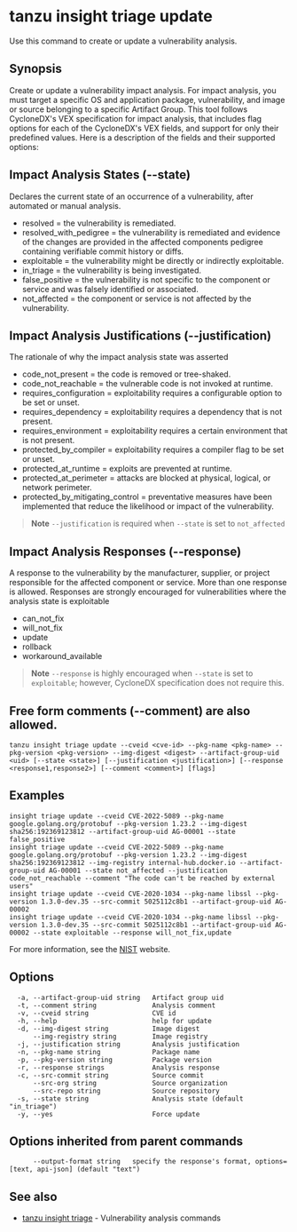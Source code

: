 # tanzu insight triage update

Use this command to create or update a vulnerability analysis.

## <a id='synopsis'></a>Synopsis

Create or update a vulnerability impact analysis. For impact analysis, you must
target a specific OS and application package, vulnerability, and image or source
belonging to a specific Artifact Group. This tool follows CycloneDX's VEX specification
for impact analysis, that includes flag options for each of the CycloneDX's
VEX fields, and support for only their predefined values. Here is a
description of the fields and their supported options:

## Impact Analysis States (\-\-state)

Declares the current state of an occurrence of a vulnerability, after automated
or manual analysis.

- resolved = the vulnerability is remediated.
- resolved_with_pedigree = the vulnerability is remediated and evidence of
  the changes are provided in the affected components pedigree containing
  verifiable commit history or diffs.
- exploitable = the vulnerability might be directly or indirectly exploitable.
- in_triage = the vulnerability is being investigated.
- false_positive = the vulnerability is not specific to the component or service
  and was falsely identified or associated.
- not_affected = the component or service is not affected by the vulnerability.  

## Impact Analysis Justifications (\-\-justification)

The rationale of why the impact analysis state was asserted

- code_not_present = the code is removed or tree-shaked.
- code_not_reachable = the vulnerable code is not invoked at runtime.
- requires_configuration = exploitability requires a configurable option to be
  set or unset.
- requires_dependency = exploitability requires a dependency that is not present.
- requires_environment = exploitability requires a certain environment that is
  not present.
- protected_by_compiler = exploitability requires a compiler flag to be
  set or unset.
- protected_at_runtime = exploits are prevented at runtime.
- protected_at_perimeter = attacks are blocked at physical, logical, or network
  perimeter.
- protected_by_mitigating_control = preventative measures have been implemented
  that reduce the likelihood or impact of the vulnerability.

> **Note** `--justification` is required when `--state` is set to `not_affected`

## Impact Analysis Responses (\-\-response)

A response to the vulnerability by the manufacturer, supplier, or project
responsible for the affected component or service.  More than one response is allowed. Responses are strongly encouraged for vulnerabilities where the
analysis state is exploitable

- can_not_fix
- will_not_fix
- update
- rollback
- workaround_available

> **Note** `--response` is highly encouraged when `--state` is set to `exploitable`; however, CycloneDX specification does not require this.

## Free form comments (\-\-comment) are also allowed.

```console
tanzu insight triage update --cveid <cve-id> --pkg-name <pkg-name> --pkg-version <pkg-version> --img-digest <digest> --artifact-group-uid <uid> [--state <state>] [--justification <justification>] [--response <response1,response2>] [--comment <comment>] [flags]
```

## <a id='examples'></a>Examples

```console
insight triage update --cveid CVE-2022-5089 --pkg-name google.golang.org/protobuf --pkg-version 1.23.2 --img-digest sha256:192369123812 --artifact-group-uid AG-00001 --state false_positive
insight triage update --cveid CVE-2022-5089 --pkg-name google.golang.org/protobuf --pkg-version 1.23.2 --img-digest sha256:192369123812 --img-registry internal-hub.docker.io --artifact-group-uid AG-00001 --state not_affected --justification code_not_reachable --comment "The code can't be reached by external users"
insight triage update --cveid CVE-2020-1034 --pkg-name libssl --pkg-version 1.3.0-dev.35 --src-commit 5025112c8b1 --artifact-group-uid AG-00002
insight triage update --cveid CVE-2020-1034 --pkg-name libssl --pkg-version 1.3.0-dev.35 --src-commit 5025112c8b1 --artifact-group-uid AG-00002 --state exploitable --response will_not_fix,update
```

For more information, see the [NIST](https://nvd.nist.gov/) website. 

## <a id='options'></a>Options

```console
  -a, --artifact-group-uid string   Artifact group uid
  -t, --comment string              Analysis comment
  -v, --cveid string                CVE id
  -h, --help                        help for update
  -d, --img-digest string           Image digest
      --img-registry string         Image registry
  -j, --justification string        Analysis justification
  -n, --pkg-name string             Package name
  -p, --pkg-version string          Package version
  -r, --response strings            Analysis response
  -c, --src-commit string           Source commit
      --src-org string              Source organization
      --src-repo string             Source repository
  -s, --state string                Analysis state (default "in_triage")
  -y, --yes                         Force update
```

## <a id='options'></a>Options inherited from parent commands

```console
      --output-format string   specify the response's format, options=[text, api-json] (default "text")
```

## <a id='see-also'></a>See also

* [tanzu insight triage](tanzu_insight_triage.hbs.md)	 - Vulnerability analysis commands